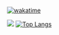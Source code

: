 [![wakatime](https://wakatime.com/badge/user/a2d785d3-a26c-467b-9112-333ba2bee9e8.svg?style=for-the-badge)](https://wakatime.com/@a2d785d3-a26c-467b-9112-333ba2bee9e8)

![](https://github-readme-stats.vercel.app/api?username=NIANIANKNIA&show_icons=true&theme=dark&count_private=true)
[![Top Langs](https://github-readme-stats.vercel.app/api/top-langs/?username=NIANIANKNIA&layout=compact)](https://github.com/NIANIANKNIA/)


